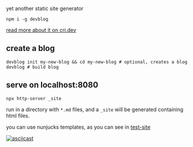 yet another static site generator

```
npm i -g devblog
```

[read more about it on cri.dev](https://cri.dev/posts/2020-04-19-devblog-yet-another-static-site-generator-seriously/)

## create a blog

```
devblog init my-new-blog && cd my-new-blog # optional, creates a blog
devblog # build blog
```

## serve on localhost:8080

```
npx http-server _site
```

run in a directory with `*.md` files, and a `_site` will be generated containing html files.

you can use nunjucks templates, as you can see in [test-site](https://github.com/christian-fei/devblog/tree/master/test/test-site)

[![asciicast](https://asciinema.org/a/aUEeBmo0ev9TOZHsStiNyojvs.svg)](https://asciinema.org/a/aUEeBmo0ev9TOZHsStiNyojvs)
